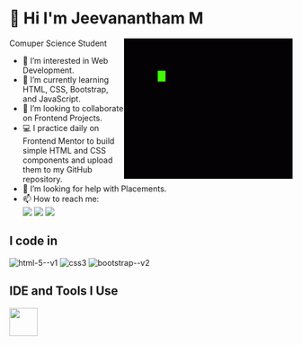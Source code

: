 # 👋 Hi I'm Jeevanantham M 
Comuper Science Student
<img align="right" height="250" width="300" src="Code Coding GIF - Code Coding Programming - Discover & Share GIFs.gif">
- 👀 I’m interested in Web Development.
- 🌱 I’m currently learning HTML, CSS, Bootstrap, and JavaScript.
- 💞️ I’m looking to collaborate on Frontend Projects.
- 💻 I practice daily on Frontend Mentor to build simple HTML and CSS components and upload them to my GitHub repository.
- 🤔 I’m looking for help with Placements.
- 📫 How to reach me: 
  <br /> [<img src="https://img.shields.io/badge/Twitter-1DA1F2?style=for-the-badge&logo=twitter&logoColor=white" />](https://x.com/jeeva_004) [<img src="https://img.shields.io/badge/LinkedIn-0077B5?style=for-the-badge&logo=linkedin&logoColor=white" />](https://www.linkedin.com/in/jeevanantham-murugaiyan-6203ba28b/) [<img 	src="https://img.shields.io/badge/Instagram-E4405F?style=for-the-badge&logo=instagram&logoColor=white" />](https://www.instagram.com/nanthan.2004/)
  <br>
## I code in
  <img width="50" height="50" src="https://img.icons8.com/color/48/html-5--v1.png" alt="html-5--v1"/>  <img width="50" height="50" src="https://img.icons8.com/color/48/css3.png" alt="css3"/> <img width="50" height="50" src="https://img.icons8.com/color/48/bootstrap--v2.png" alt="bootstrap--v2"/>
  <br>
## IDE and Tools I Use
<img height="50" width="50" src="https://img.icons8.com/color/48/000000/visual-studio-code-2019.png"/>
  

  
